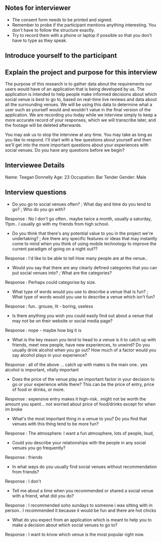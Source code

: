 ## Notes for interviewer
- The consent form needs to be printed and signed.
- Remember to probe if the participant mentions anything interesting. You don't have to follow the structure exactly.
- Try to record them with a phone or laptop if possible so that you don't have to type as they speak.

## Introduce yourself to the participant

## Explain the project and purpose for this interview
The purpose of this research is to gather data about the requirements our users would have of an application that is being developed by us. The application is intended to help people make informed decisions about which social venue is best to go to, based on real-time live reviews and data about all the surrounding venues. We will be using this data to determine what a user such as yourself would and wouldn't value in the final version of the application. We are recording you today while we interview simply to keep a more accurate record of your responses, which we will transcribe later, and the footage will be deleted afterwards.

You may ask us to stop the interview at any time. You may take as long as you like to respond. I'll start with a few questions about yourself and then we'll get into the more important questions about your experiences with social venues. Do you have any questions before we begin?

## Interviewee Details
Name: Teegan Donnelly
Age: 23
Occupation: Bar Tender
Gender: Male

## Interview questions

- Do you go to social venues often? ; What day and time do you tend to go? ; Who do you go with?

Response : No I don't go often.. maybe twice a month, usually a saturday, 11pm.. I usually go with my friends from high school.


- Do you think that there's any potential value to you in the project we're undertaking? ; Are there any specific features or ideas that may instantly come to mind when you think of using mobile technology to improve the current paradigm of going on a night out??

Response : I'd like to be able to tell How many people are at the venue..


- Would you say that there are any clearly defined categories that you can put social venues into? ; What are the categories?

Response : Perhaps could categorise by size. 


- What type of words would you use to describe a venue that is fun? ; What type of words would you use to describe a venue which isn't fun?

Response : fun.. grouse, lit - boring, useless


- Is there anything you wish you could easily find out about a venue that may not be on their website or social media page?

Response : nope - maybe how big it is


- What is the key reason you tend to head to a venue is it to catch up with friends, meet new people, have new experiences, to unwind? Do you usually drink alcohol when you go out? How much of a factor would you say alcohol plays in your experience?

Response : all of the above ... catch up with mates is the main one.. yes alcohol is important, vitally important


- Does the price of the venue play an important factor in your decision to go or your experience while there? This can be the price of entry, price of food or drinks, or more.

Response : expensive entry makes it high-risk.. might not be worth the amount you spent... not worried about price of food/drinks except for when im broke


- What's the most important thing in a venue to you? Do you find that venues with this thing tend to be more fun?

Response : The atmosphere: I want a fun atmosphere, lots of people, loud, 


- Could you describe your relationships with the people in any social venues you go frequently?

Response : friends


- In what ways do you usually find social venues without recommendation from friends?

Response : I don't


- Tell me about a time when you recommended or shared a social venue with a friend, what did you do?

Response : I recommended soho sundays to someone i was sitting with in person.. I recommended it because it would be fun and there are hot chicks


- What do you expect from an application which is meant to help you to make a decision about which social venues to go to?

Response : I want to know which venue is the most popular right now.
